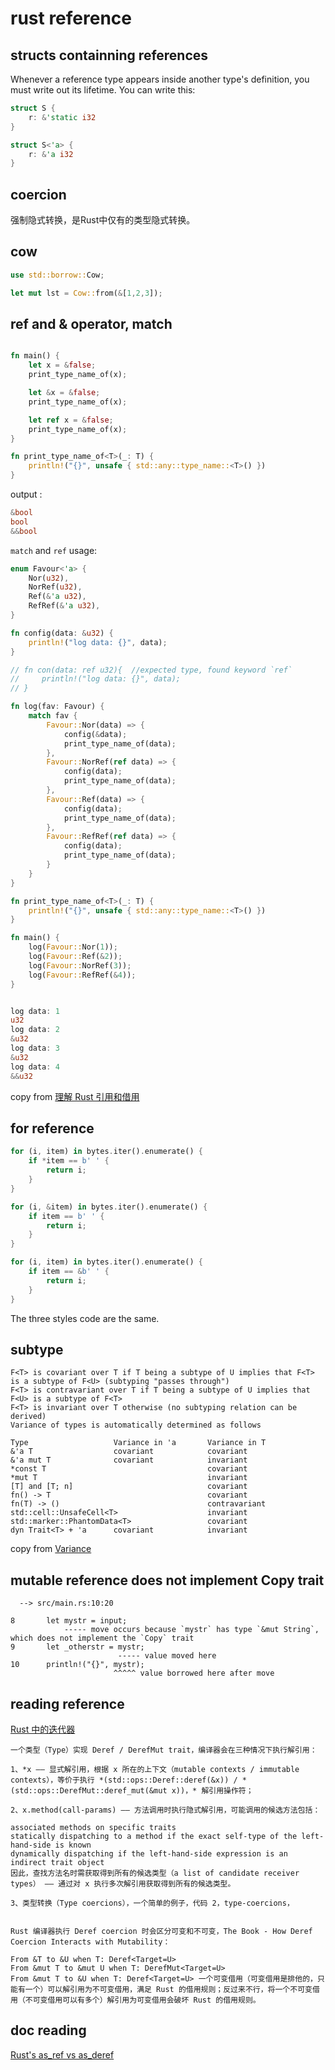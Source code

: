 # rust reference

## structs containning references
Whenever a reference type appears inside another type's definition, you must write out its lifetime. You can write this:

``` rust
struct S {
	r: &'static i32
}

struct S<'a> {
	r: &'a i32
}
```
## coercion
强制隐式转换，是Rust中仅有的类型隐式转换。

## cow

``` rust
use std::borrow::Cow;

let mut lst = Cow::from(&[1,2,3]);
```


## ref and & operator, match

``` rust

fn main() {
    let x = &false;
    print_type_name_of(x);

    let &x = &false;
    print_type_name_of(x);

    let ref x = &false;
    print_type_name_of(x);
}

fn print_type_name_of<T>(_: T) {
    println!("{}", unsafe { std::any::type_name::<T>() })
}

```
output :

``` rust
&bool
bool
&&bool
```

`match` and `ref` usage:

``` rust
enum Favour<'a> {
    Nor(u32),
    NorRef(u32),
    Ref(&'a u32),
    RefRef(&'a u32),
}

fn config(data: &u32) {
    println!("log data: {}", data);
}

// fn con(data: ref u32){  //expected type, found keyword `ref`
//     println!("log data: {}", data);
// }

fn log(fav: Favour) {
    match fav {
        Favour::Nor(data) => {
            config(&data);
            print_type_name_of(data);
        },
        Favour::NorRef(ref data) => {
            config(data);
            print_type_name_of(data);
        },
        Favour::Ref(data) => {
            config(data);
            print_type_name_of(data);
        },
        Favour::RefRef(ref data) => {
            config(data);
            print_type_name_of(data);
        }
    }
}

fn print_type_name_of<T>(_: T) {
    println!("{}", unsafe { std::any::type_name::<T>() })
}

fn main() {
    log(Favour::Nor(1));
    log(Favour::Ref(&2));
    log(Favour::NorRef(3));
    log(Favour::RefRef(&4));
}


log data: 1
u32
log data: 2
&u32
log data: 3
&u32
log data: 4
&&u32
```

copy from [理解 Rust 引用和借用](https://zhuanlan.zhihu.com/p/59998584)


## for reference

``` rust
for (i, item) in bytes.iter().enumerate() {
    if *item == b' ' {
        return i;
    }
}

for (i, &item) in bytes.iter().enumerate() {
    if item == b' ' {
        return i;
    }
}

for (i, item) in bytes.iter().enumerate() {
    if item == &b' ' {
        return i;
    }
}
```
The three styles code are the same.


## subtype

```
F<T> is covariant over T if T being a subtype of U implies that F<T> is a subtype of F<U> (subtyping "passes through")
F<T> is contravariant over T if T being a subtype of U implies that F<U> is a subtype of F<T>
F<T> is invariant over T otherwise (no subtyping relation can be derived)
Variance of types is automatically determined as follows

Type	               Variance in 'a	    Variance in T
&'a T	               covariant    	    covariant
&'a mut T	           covariant	        invariant
*const T		                            covariant
*mut T		                                invariant
[T] and [T; n]		                        covariant
fn() -> T		                            covariant
fn(T) -> ()		                            contravariant
std::cell::UnsafeCell<T>	                invariant
std::marker::PhantomData<T>	                covariant
dyn Trait<T> + 'a      covariant	        invariant
```
copy from [Variance](https://doc.rust-lang.org/reference/subtyping.html#variance)

## mutable reference does not implement Copy trait

```
  --> src/main.rs:10:20

8       let mystr = input;
            ----- move occurs because `mystr` has type `&mut String`, which does not implement the `Copy` trait
9       let _otherstr = mystr;
                        ----- value moved here
10      println!("{}", mystr);
                       ^^^^^ value borrowed here after move

```

## reading reference
[Rust 中的迭代器](https://zhuanlan.zhihu.com/p/458806498)

```
一个类型（Type）实现 Deref / DerefMut trait，编译器会在三种情况下执行解引用：

1、*x —— 显式解引用，根据 x 所在的上下文（mutable contexts / immutable contexts），等价于执行 *(std::ops::Deref::deref(&x)) / *(std::ops::DerefMut::deref_mut(&mut x))，* 解引用操作符；

2、x.method(call-params) —— 方法调用时执行隐式解引用，可能调用的候选方法包括：

associated methods on specific traits
statically dispatching to a method if the exact self-type of the left-hand-side is known
dynamically dispatching if the left-hand-side expression is an indirect trait object
因此，查找方法名时需获取得到所有的候选类型（a list of candidate receiver types） —— 通过对 x 执行多次解引用获取得到所有的候选类型。

3、类型转换（Type coercions），一个简单的例子，代码 2，type-coercions，


Rust 编译器执行 Deref coercion 时会区分可变和不可变，The Book - How Deref Coercion Interacts with Mutability：

From &T to &U when T: Deref<Target=U>
From &mut T to &mut U when T: DerefMut<Target=U>
From &mut T to &U when T: Deref<Target=U> 一个可变借用（可变借用是排他的，只能有一个）可以解引用为不可变借用，满足 Rust 的借用规则；反过来不行，将一个不可变借用（不可变借用可以有多个）解引用为可变借用会破坏 Rust 的借用规则。
```

## doc reading
[Rust's as_ref vs as_deref](https://www.fpcomplete.com/blog/rust-asref-asderef/)

